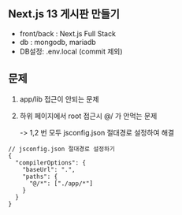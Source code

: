 ## Next.js 13 게시판 만들기

- front/back : Next.js Full Stack
- db : mongodb, mariadb
- DB설정: .env.local (commit 제외)

## 문제

1. app/lib 접근이 안되는 문제
2. 하위 페이지에서 root 접근시 @/ 가 안먹는 문제

   -> 1,2 번 모두 jsconfig.json 절대경로 설정하여 해결

```
// jsconfig.json 절대경로 설정하기
{
  "compilerOptions": {
    "baseUrl": ".",
    "paths": {
      "@/*": ["./app/*"]
    }
  }
}
```
